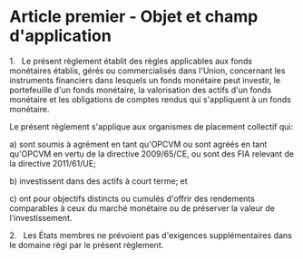 # Article premier - Objet et champ d'application


1.   Le présent règlement établit des règles applicables aux fonds monétaires établis, gérés ou commercialisés dans l'Union, concernant les instruments financiers dans lesquels un fonds monétaire peut investir, le portefeuille d'un fonds monétaire, la valorisation des actifs d'un fonds monétaire et les obligations de comptes rendus qui s'appliquent à un fonds monétaire.

Le présent règlement s'applique aux organismes de placement collectif qui:

a) sont soumis à agrément en tant qu'OPCVM ou sont agréés en tant qu'OPCVM en vertu de la directive 2009/65/CE, ou sont des FIA relevant de la directive 2011/61/UE;

b) investissent dans des actifs à court terme; et

c) ont pour objectifs distincts ou cumulés d'offrir des rendements comparables à ceux du marché monétaire ou de préserver la valeur de l'investissement.

2.   Les États membres ne prévoient pas d'exigences supplémentaires dans le domaine régi par le présent règlement.
